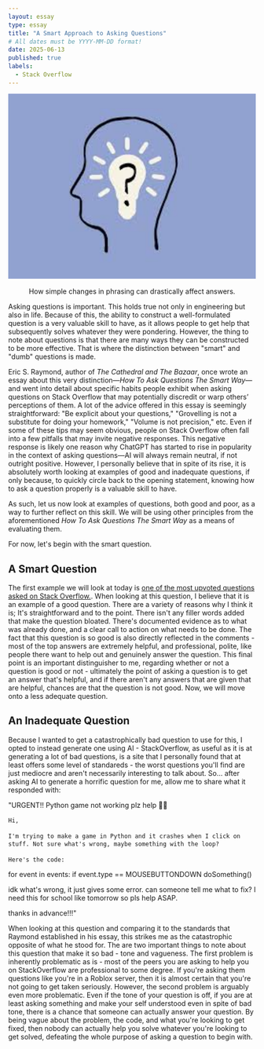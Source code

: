```yaml
---
layout: essay
type: essay
title: "A Smart Approach to Asking Questions"
# All dates must be YYYY-MM-DD format!
date: 2025-06-13
published: true
labels:
  - Stack Overflow
---
```

<img 
  src="../img/brain.jpg" 
  class="img-fluid rounded mx-auto d-block" 
  style="width: 600px;" 
  alt="Brain image">

<div style="text-align: center;">
  How simple changes in phrasing can drastically affect answers.
</div>


 Asking questions is important. This holds true not only in engineering but also in life. Because of this, the ability to construct a well-formulated question is a very valuable skill to have, as it allows people to get help that subsequently solves whatever they were pondering. However, the thing to note about questions is that there are many ways they can be constructed to be more effective. That is where the distinction between "smart" and "dumb" questions is made.

Eric S. Raymond, author of *The Cathedral and The Bazaar*, once wrote an essay about this very distinction—*How To Ask Questions The Smart Way*—and went into detail about specific habits people exhibit when asking questions on Stack Overflow that may potentially discredit or warp others’ perceptions of them. A lot of the advice offered in this essay is seemingly straightforward: "Be explicit about your questions," "Grovelling is not a substitute for doing your homework," "Volume is not precision," etc. Even if some of these tips may seem obvious, people on Stack Overflow often fall into a few pitfalls that may invite negative responses. This negative response is likely one reason why ChatGPT has started to rise in popularity in the context of asking questions—AI will always remain neutral, if not outright positive. However, I personally believe that in spite of its rise, it is absolutely worth looking at examples of good and inadequate questions, if only because, to quickly circle back to the opening statement, knowing how to ask a question properly is a valuable skill to have.

As such, let us now look at examples of questions, both good and poor, as a way to further reflect on this skill. We will be using other principles from the aforementioned *How To Ask Questions The Smart Way* as a means of evaluating them.

For now, let's begin with the smart question.

## A Smart Question

The first example we will look at today is [one of the most upvoted questions asked on Stack Overflow.](https://stackoverflow.com/questions/2003505/how-do-i-delete-a-git-branch-locally-and-remotely). When looking at this question, I believe that it is an example of a good question. There are a variety of reasons why I think it is; It's straightforward and to the point. There isn't any filler words added that make the question bloated. There's documented evidence as to what was already done, and a clear call to action on what needs to be done. The fact that this question is so good is also directly reflected in the comments - most of the top answers are extremely helpful, and professional, polite, like people there want to help out and genuinely answer the question. This final point is an important distinguisher to me, regarding whether or not a question is good or not - ultimately the point of asking a question is to get an answer that's helpful, and if there aren't any answers that are given that are helpful, chances are that the question is not good. Now, we will move onto a less adequate question.


## An Inadequate Question

Because I wanted to get a catastrophically bad question to use for this, I opted to instead generate one using AI - StackOverflow, as useful as it is at generating a lot of bad questions, is a site that I personally found that at least offers some level of standareds - the worst questions you'll find are just mediocre and aren't necessarily interesting to talk about. So... after asking AI to generate a horrific question for me, allow me to share what it responded with:

"URGENT!! Python game not working plz help 🙏😭

    Hi,

    I'm trying to make a game in Python and it crashes when I click on stuff. Not sure what's wrong, maybe something with the loop?

    Here's the code:

for event in events:
if event.type == MOUSEBUTTONDOWN
doSomething()

idk what's wrong, it just gives some error. can someone tell me what to fix? I need this for school like tomorrow so pls help ASAP.

thanks in advance!!!"

When looking at this question and comparing it to the standards that Raymond established in his essay, this strikes me as the catastrophic opposite of what he stood for. The are two important things to note about this question that make it so bad - tone and vagueness. The first problem is inherently problematic as is - most of the peers you are asking to help you on StackOverflow are professional to some degree. If you're asking them questions like you're in a Roblox server, then it is almost certain that you're not going to get taken seriously. However, the second problem is arguably even more problematic. Even if the tone of your question is off, if you are at least asking something and make your self understood even in spite of bad tone, there is a chance that someone can actually answer your question. By being vague about the problem, the code, and what you're looking to get fixed, then nobody can actually help you solve whatever you're looking to get solved, defeating the whole purpose of asking a question to begin with.
